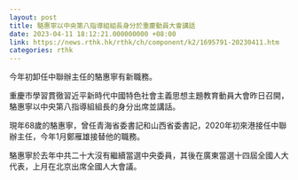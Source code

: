```yaml
---
layout: post
title: 駱惠寧以中央第八指導組組長身分於重慶動員大會講話
date: 2023-04-11 18:12:21.000000000 +08:00
link: https://news.rthk.hk/rthk/ch/component/k2/1695791-20230411.htm
categories: rthk
---
```


今年初卸任中聯辦主任的駱惠寧有新職務。

重慶市學習貫徹習近平新時代中國特色社會主義思想主題教育動員大會昨日召開，駱惠寧以中央第八指導組組長的身分出席並講話。

現年68歲的駱惠寧，曾任青海省委書記和山西省委書記，2020年初來港接任中聯辦主任，今年1月鄭雁雄接替他的職務。

駱惠寧於去年中共二十大沒有繼續當選中央委員，其後在廣東當選十四屆全國人大代表，上月在北京出席全國人大會議。
